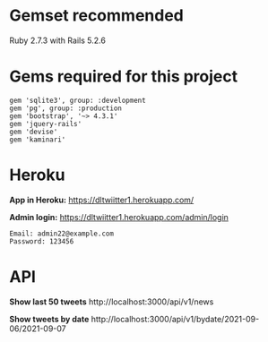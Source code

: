 # **Gemset recommended**
Ruby 2.7.3 with Rails 5.2.6

# **Gems required for this project**
```
gem 'sqlite3', group: :development
gem 'pg', group: :production
gem 'bootstrap', '~> 4.3.1'
gem 'jquery-rails' 
gem 'devise'
gem 'kaminari'
```
# Heroku
**App in Heroku:** https://dltwiitter1.herokuapp.com/

**Admin login:** https://dltwiitter1.herokuapp.com/admin/login
```
Email: admin22@example.com
Password: 123456
```

# API
**Show last 50 tweets**
http://localhost:3000/api/v1/news

**Show tweets by date**
http://localhost:3000/api/v1/bydate/2021-09-06/2021-09-07
